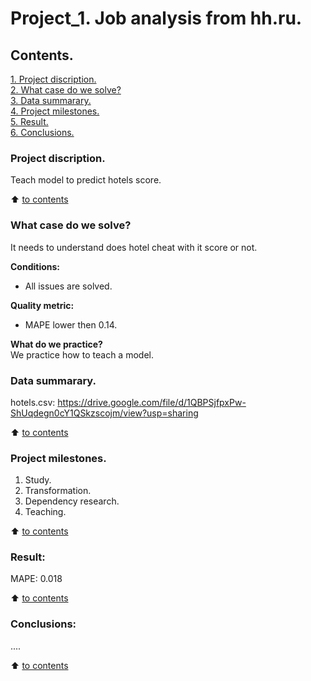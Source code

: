# Project_1. Job analysis from hh.ru.

## Contents. 
[1. Project discription.](https://github.com/maxix63/sf_data_science/blob/main/Project_3/README.md#project-discription)  
[2. What case do we solve?](https://github.com/maxix63/sf_data_science/blob/main/Project_3/README.md#what-case-do-we-solve)  
[3. Data summarary.](https://github.com/maxix63/sf_data_science/blob/main/Project_3/README.md#data-summarary)  
[4. Project milestones.](https://github.com/maxix63/sf_data_science/blob/main/Project_3/README.md#project-milestones)  
[5. Result.](https://github.com/maxix63/sf_data_science/blob/main/Project_3/README.md#result)    
[6. Conclusions.](https://github.com/maxix63/sf_data_science/blob/main/Project_3/README.md#conclusions) 

### Project discription.   
Teach model to predict hotels score.

:arrow_up: [to contents](https://github.com/maxix63/sf_data_science/blob/main/Project_3/README.md#contents)


### What case do we solve?    
It needs to understand does hotel cheat with it score or not.

**Conditions:**  
- All issues are solved.

**Quality metric:**     
- MAPE lower then 0.14.

**What do we practice?**     
We practice how to teach a model.


### Data summarary.
hotels.csv: https://drive.google.com/file/d/1QBPSjfpxPw-ShUqdegn0cY1QSkzscojm/view?usp=sharing
  
:arrow_up: [to contents](https://github.com/maxix63/sf_data_science/blob/main/Project_3/README.md#contents)


### Project milestones.  
1. Study.
2. Transformation.
3. Dependency research.
4. Teaching.

:arrow_up: [to contents](https://github.com/maxix63/sf_data_science/blob/main/Project_3/README.md#contents)


### Result:  
MAPE: 0.018

:arrow_up: [to contents](https://github.com/maxix63/sf_data_science/blob/main/Project_3/README.md#contents)


### Conclusions:  
....

:arrow_up: [to contents](https://github.com/maxix63/sf_data_science/blob/main/Project_3/README.md#contents)
